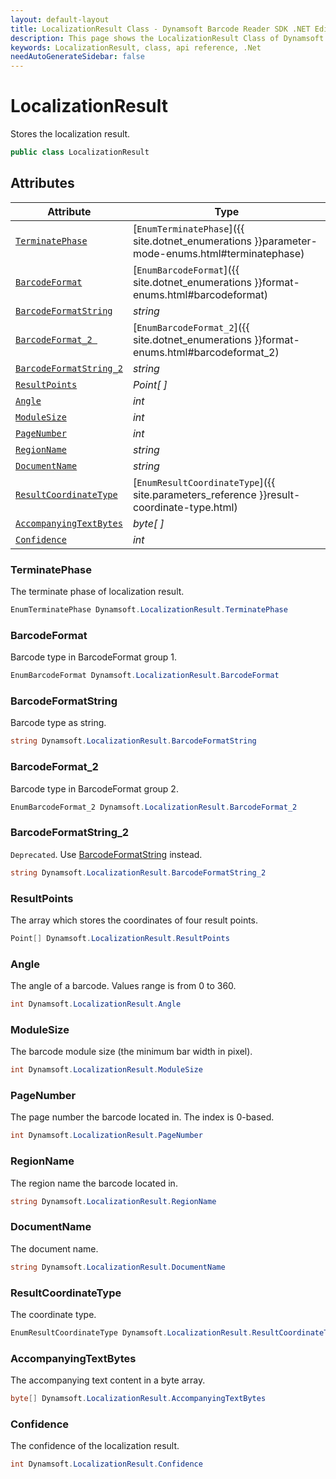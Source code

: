 ```yaml
---
layout: default-layout
title: LocalizationResult Class - Dynamsoft Barcode Reader SDK .NET Edition API Reference
description: This page shows the LocalizationResult Class of Dynamsoft Barcode Reader SDK .NET Edition.
keywords: LocalizationResult, class, api reference, .Net
needAutoGenerateSidebar: false
---
```



# LocalizationResult
Stores the localization result.

```csharp
public class LocalizationResult
```  
  
  

## Attributes
  
| Attribute | Type |
|---------- | ---- |
| [`TerminatePhase`](#terminatephase) | [`EnumTerminatePhase`]({{ site.dotnet_enumerations }}parameter-mode-enums.html#terminatephase) |
| [`BarcodeFormat`](#barcodeformat) | [`EnumBarcodeFormat`]({{ site.dotnet_enumerations }}format-enums.html#barcodeformat) |
| [`BarcodeFormatString`](#barcodeformatstring) | *string* |
| [`BarcodeFormat_2 `](#barcodeformat_2 ) | [`EnumBarcodeFormat_2`]({{ site.dotnet_enumerations }}format-enums.html#barcodeformat_2) |
| [`BarcodeFormatString_2`](#barcodeformatstring_2) | *string* |
| [`ResultPoints`](#resultpoints) | *Point[ ]* |
| [`Angle`](#angle) | *int* |
| [`ModuleSize`](#modulesize) | *int* |
| [`PageNumber`](#pagenumber) | *int* |
| [`RegionName`](#regionname) | *string* |
| [`DocumentName`](#documentname)| *string* |
| [`ResultCoordinateType`](#resultcoordinatetype) | [`EnumResultCoordinateType`]({{ site.parameters_reference }}result-coordinate-type.html) |
| [`AccompanyingTextBytes`](#accompanyingtextbytes) | *byte[ ]* |
| [`Confidence`](#confidence) | *int* |


### TerminatePhase
The terminate phase of localization result.

```csharp
EnumTerminatePhase Dynamsoft.LocalizationResult.TerminatePhase
```

### BarcodeFormat
Barcode type in BarcodeFormat group 1.

```csharp
EnumBarcodeFormat Dynamsoft.LocalizationResult.BarcodeFormat
```

### BarcodeFormatString

Barcode type as string.

```csharp
string Dynamsoft.LocalizationResult.BarcodeFormatString
```

### BarcodeFormat_2
Barcode type in BarcodeFormat group 2.

```csharp
EnumBarcodeFormat_2 Dynamsoft.LocalizationResult.BarcodeFormat_2
```

### BarcodeFormatString_2

`Deprecated`. Use [BarcodeFormatString](#barcodeformatstring) instead.

```csharp
string Dynamsoft.LocalizationResult.BarcodeFormatString_2
```

### ResultPoints
The array which stores the coordinates of four result points. 

```csharp
Point[] Dynamsoft.LocalizationResult.ResultPoints
```

### Angle
The angle of a barcode. Values range is from 0 to 360.

```csharp
int Dynamsoft.LocalizationResult.Angle
```

### ModuleSize
The barcode module size (the minimum bar width in pixel).

```csharp
int Dynamsoft.LocalizationResult.ModuleSize
```

### PageNumber
The page number the barcode located in. The index is 0-based.

```csharp
int Dynamsoft.LocalizationResult.PageNumber
```

### RegionName
The region name the barcode located in.

```csharp
string Dynamsoft.LocalizationResult.RegionName
```

### DocumentName
The document name.

```csharp
string Dynamsoft.LocalizationResult.DocumentName
```

### ResultCoordinateType
The coordinate type.

```csharp
EnumResultCoordinateType Dynamsoft.LocalizationResult.ResultCoordinateType
```

### AccompanyingTextBytes
The accompanying text content in a byte array.

```csharp
byte[] Dynamsoft.LocalizationResult.AccompanyingTextBytes
```

### Confidence
The confidence of the localization result.

```csharp
int Dynamsoft.LocalizationResult.Confidence
```
